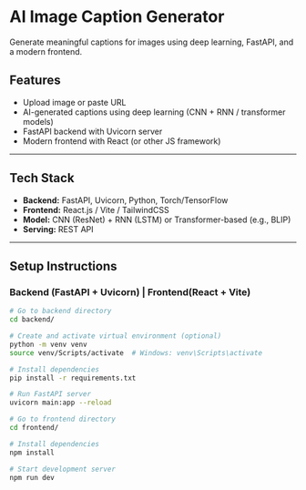 # AI Image Caption Generator

Generate meaningful captions for images using deep learning, FastAPI, and a modern frontend.

## Features

- Upload image or paste URL
- AI-generated captions using deep learning (CNN + RNN / transformer models)
- FastAPI backend with Uvicorn server
- Modern frontend with React (or other JS framework)

---

## Tech Stack

- **Backend:** FastAPI, Uvicorn, Python, Torch/TensorFlow
- **Frontend:** React.js / Vite / TailwindCSS
- **Model:** CNN (ResNet) + RNN (LSTM) or Transformer-based (e.g., BLIP)
- **Serving:** REST API

---

## Setup Instructions

### Backend (FastAPI + Uvicorn) | Frontend(React + Vite)

```bash
# Go to backend directory
cd backend/

# Create and activate virtual environment (optional)
python -m venv venv
source venv/Scripts/activate  # Windows: venv\Scripts\activate

# Install dependencies
pip install -r requirements.txt

# Run FastAPI server
uvicorn main:app --reload

# Go to frontend directory
cd frontend/

# Install dependencies
npm install

# Start development server
npm run dev
